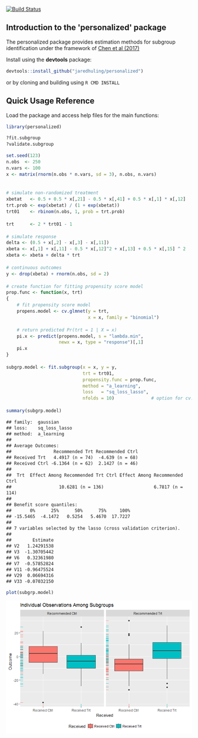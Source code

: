 





[![Build Status](https://travis-ci.org/jaredhuling/personalized.svg?branch=master)](https://travis-ci.org/jaredhuling/personalized)


## Introduction to the 'personalized' package

The personalized package provides estimation methods for subgroup identification under the framework of [Chen et al (2017)](http://onlinelibrary.wiley.com/doi/10.1111/biom.12676/abstract)

Install using the **devtools** package:


```r
devtools::install_github("jaredhuling/personalized")
```

or by cloning and building using `R CMD INSTALL`

## Quick Usage Reference

Load the package and access help files for the main functions:

```r
library(personalized)
```


```r
?fit.subgroup
?validate.subgroup
```


```r
set.seed(123)
n.obs  <- 250
n.vars <- 100
x <- matrix(rnorm(n.obs * n.vars, sd = 3), n.obs, n.vars)


# simulate non-randomized treatment
xbetat   <- 0.5 + 0.5 * x[,21] - 0.5 * x[,41] + 0.5 * x[,1] * x[,12]
trt.prob <- exp(xbetat) / (1 + exp(xbetat))
trt01    <- rbinom(n.obs, 1, prob = trt.prob)

trt      <- 2 * trt01 - 1

# simulate response
delta <- (0.5 + x[,2] - x[,3] - x[,11])
xbeta <- x[,1] + x[,11] - 0.5 * x[,12]^2 + x[,13] + 0.5 * x[,15] ^ 2
xbeta <- xbeta + delta * trt

# continuous outcomes
y <- drop(xbeta) + rnorm(n.obs, sd = 2)

# create function for fitting propensity score model
prop.func <- function(x, trt)
{
    # fit propensity score model
    propens.model <- cv.glmnet(y = trt,
                               x = x, family = "binomial")
    
    # return predicted Pr(trt = 1 | X = x)
    pi.x <- predict(propens.model, s = "lambda.min",
                    newx = x, type = "response")[,1]
    pi.x
}

subgrp.model <- fit.subgroup(x = x, y = y,
                             trt = trt01,
                             propensity.func = prop.func,
                             method = "a_learning",
                             loss   = "sq_loss_lasso",
                             nfolds = 10)              # option for cv.glmnet

summary(subgrp.model)
```

```
## family:  gaussian 
## loss:    sq_loss_lasso 
## method:  a_learning 
## 
## Average Outcomes:
##                Recommended Trt Recommended Ctrl
## Received Trt   4.4917 (n = 74)  -4.639 (n = 68)
## Received Ctrl -6.1364 (n = 62)  2.1427 (n = 46)
## 
##  Trt  Effect Among Recommended Trt Ctrl Effect Among Recommended Ctrl 
##                  10.6281 (n = 136)                   6.7817 (n = 114) 
## 
## Benefit score quantiles: 
##       0%      25%      50%      75%     100% 
## -15.5465  -4.1472   0.5254   5.4670  17.7227 
## 
## 7 variables selected by the lasso (cross validation criterion).
## 
##        Estimate
## V2   1.24291538
## V3  -1.30705442
## V6   0.32361980
## V7  -0.57852824
## V11 -0.96475524
## V29  0.06694316
## V33 -0.07032150
```


```r
plot(subgrp.model)
```

![](vignettes/plot_model-1.png)<!-- -->


